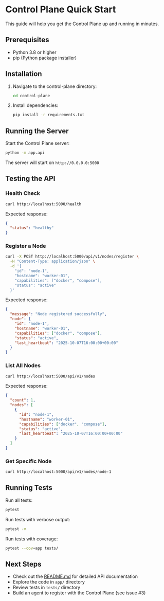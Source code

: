# Control Plane Quick Start

This guide will help you get the Control Plane up and running in minutes.

## Prerequisites

- Python 3.8 or higher
- pip (Python package installer)

## Installation

1. Navigate to the control-plane directory:
   ```bash
   cd control-plane
   ```

2. Install dependencies:
   ```bash
   pip install -r requirements.txt
   ```

## Running the Server

Start the Control Plane server:
```bash
python -m app.api
```

The server will start on `http://0.0.0.0:5000`

## Testing the API

### Health Check
```bash
curl http://localhost:5000/health
```

Expected response:
```json
{
  "status": "healthy"
}
```

### Register a Node
```bash
curl -X POST http://localhost:5000/api/v1/nodes/register \
  -H "Content-Type: application/json" \
  -d '{
    "id": "node-1",
    "hostname": "worker-01",
    "capabilities": ["docker", "compose"],
    "status": "active"
  }'
```

Expected response:
```json
{
  "message": "Node registered successfully",
  "node": {
    "id": "node-1",
    "hostname": "worker-01",
    "capabilities": ["docker", "compose"],
    "status": "active",
    "last_heartbeat": "2025-10-07T16:00:00+00:00"
  }
}
```

### List All Nodes
```bash
curl http://localhost:5000/api/v1/nodes
```

Expected response:
```json
{
  "count": 1,
  "nodes": [
    {
      "id": "node-1",
      "hostname": "worker-01",
      "capabilities": ["docker", "compose"],
      "status": "active",
      "last_heartbeat": "2025-10-07T16:00:00+00:00"
    }
  ]
}
```

### Get Specific Node
```bash
curl http://localhost:5000/api/v1/nodes/node-1
```

## Running Tests

Run all tests:
```bash
pytest
```

Run tests with verbose output:
```bash
pytest -v
```

Run tests with coverage:
```bash
pytest --cov=app tests/
```

## Next Steps

- Check out the [README.md](README.md) for detailed API documentation
- Explore the code in `app/` directory
- Review tests in `tests/` directory
- Build an agent to register with the Control Plane (see issue #3)
